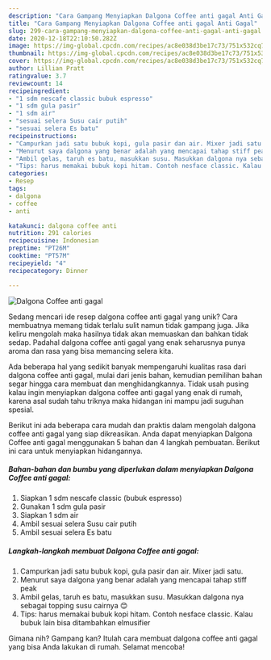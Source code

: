 ```yaml
---
description: "Cara Gampang Menyiapkan Dalgona Coffee anti gagal Anti Gagal"
title: "Cara Gampang Menyiapkan Dalgona Coffee anti gagal Anti Gagal"
slug: 299-cara-gampang-menyiapkan-dalgona-coffee-anti-gagal-anti-gagal
date: 2020-12-18T22:10:50.282Z
image: https://img-global.cpcdn.com/recipes/ac8e038d3be17c73/751x532cq70/dalgona-coffee-anti-gagal-foto-resep-utama.jpg
thumbnail: https://img-global.cpcdn.com/recipes/ac8e038d3be17c73/751x532cq70/dalgona-coffee-anti-gagal-foto-resep-utama.jpg
cover: https://img-global.cpcdn.com/recipes/ac8e038d3be17c73/751x532cq70/dalgona-coffee-anti-gagal-foto-resep-utama.jpg
author: Lillian Pratt
ratingvalue: 3.7
reviewcount: 14
recipeingredient:
- "1 sdm nescafe classic bubuk espresso"
- "1 sdm gula pasir"
- "1 sdm air"
- "sesuai selera Susu cair putih"
- "sesuai selera Es batu"
recipeinstructions:
- "Campurkan jadi satu bubuk kopi, gula pasir dan air. Mixer jadi satu."
- "Menurut saya dalgona yang benar adalah yang mencapai tahap stiff peak"
- "Ambil gelas, taruh es batu, masukkan susu. Masukkan dalgona nya sebagai topping susu cairnya 😊"
- "Tips: harus memakai bubuk kopi hitam. Contoh nesface classic. Kalau bubuk lain bisa ditambahkan elmusifier"
categories:
- Resep
tags:
- dalgona
- coffee
- anti

katakunci: dalgona coffee anti 
nutrition: 291 calories
recipecuisine: Indonesian
preptime: "PT26M"
cooktime: "PT57M"
recipeyield: "4"
recipecategory: Dinner

---
```



![Dalgona Coffee anti gagal](https://img-global.cpcdn.com/recipes/ac8e038d3be17c73/751x532cq70/dalgona-coffee-anti-gagal-foto-resep-utama.jpg)

Sedang mencari ide resep dalgona coffee anti gagal yang unik? Cara membuatnya memang tidak terlalu sulit namun tidak gampang juga. Jika keliru mengolah maka hasilnya tidak akan memuaskan dan bahkan tidak sedap. Padahal dalgona coffee anti gagal yang enak seharusnya punya aroma dan rasa yang bisa memancing selera kita.



Ada beberapa hal yang sedikit banyak mempengaruhi kualitas rasa dari dalgona coffee anti gagal, mulai dari jenis bahan, kemudian pemilihan bahan segar hingga cara membuat dan menghidangkannya. Tidak usah pusing kalau ingin menyiapkan dalgona coffee anti gagal yang enak di rumah, karena asal sudah tahu triknya maka hidangan ini mampu jadi suguhan spesial.


Berikut ini ada beberapa cara mudah dan praktis dalam mengolah dalgona coffee anti gagal yang siap dikreasikan. Anda dapat menyiapkan Dalgona Coffee anti gagal menggunakan 5 bahan dan 4 langkah pembuatan. Berikut ini cara untuk menyiapkan hidangannya.

<!--inarticleads1-->

##### Bahan-bahan dan bumbu yang diperlukan dalam menyiapkan Dalgona Coffee anti gagal:

1. Siapkan 1 sdm nescafe classic (bubuk espresso)
1. Gunakan 1 sdm gula pasir
1. Siapkan 1 sdm air
1. Ambil sesuai selera Susu cair putih
1. Ambil sesuai selera Es batu




<!--inarticleads2-->

##### Langkah-langkah membuat Dalgona Coffee anti gagal:

1. Campurkan jadi satu bubuk kopi, gula pasir dan air. Mixer jadi satu.
1. Menurut saya dalgona yang benar adalah yang mencapai tahap stiff peak
1. Ambil gelas, taruh es batu, masukkan susu. Masukkan dalgona nya sebagai topping susu cairnya 😊
1. Tips: harus memakai bubuk kopi hitam. Contoh nesface classic. Kalau bubuk lain bisa ditambahkan elmusifier




Gimana nih? Gampang kan? Itulah cara membuat dalgona coffee anti gagal yang bisa Anda lakukan di rumah. Selamat mencoba!
